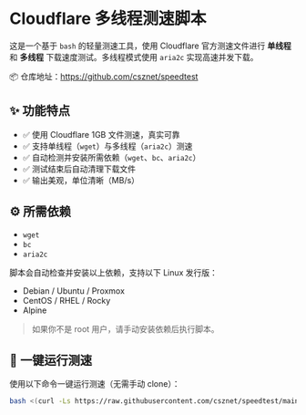 # Cloudflare 多线程测速脚本

这是一个基于 `bash` 的轻量测速工具，使用 Cloudflare 官方测速文件进行 **单线程** 和 **多线程** 下载速度测试。多线程模式使用 `aria2c` 实现高速并发下载。

📦 仓库地址：https://github.com/csznet/speedtest

## ✨ 功能特点

- ✅ 使用 Cloudflare 1GB 文件测速，真实可靠
- ✅ 支持单线程（`wget`）与多线程（`aria2c`）测速
- ✅ 自动检测并安装所需依赖（`wget`、`bc`、`aria2c`）
- ✅ 测试结束后自动清理下载文件
- ✅ 输出美观，单位清晰（MB/s）

## ⚙️ 所需依赖

- `wget`
- `bc`
- `aria2c`

脚本会自动检查并安装以上依赖，支持以下 Linux 发行版：

- Debian / Ubuntu / Proxmox
- CentOS / RHEL / Rocky
- Alpine

> 如果你不是 root 用户，请手动安装依赖后执行脚本。

## 🚀 一键运行测速

使用以下命令一键运行测速（无需手动 clone）：

```bash
bash <(curl -Ls https://raw.githubusercontent.com/csznet/speedtest/main/run.sh)
```
